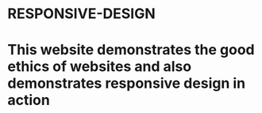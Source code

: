 
 # RESPONSIVE-DESIGN
# This website demonstrates the good ethics of websites and also demonstrates responsive design in action
